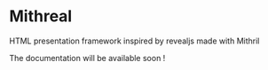 # Mithreal
HTML presentation framework inspired by revealjs made with Mithril

The documentation will be available soon !
